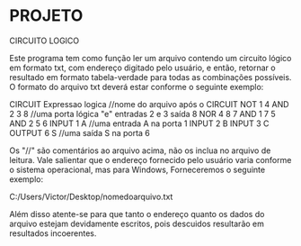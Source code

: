 # PROJETO
CIRCUITO LOGICO

  Este programa tem como função ler um arquivo contendo um circuito lógico em formato txt, com endereço digitado pelo usuário, e então, retornar o resultado em formato tabela-verdade para todas as combinações possíveis. O formato do arquivo txt deverá estar conforme o seguinte exemplo:
  
CIRCUIT Expressao logica //nome do arquivo após o CIRCUIT
NOT 1 4
AND 2 3 8 //uma porta lógica "e" entradas 2 e 3 saída 8
NOR 4 8 7
AND 1 7 5
AND 2 5 6
INPUT 1 A //uma entrada A na porta 1
INPUT 2 B
INPUT 3 C
OUTPUT 6 S //uma saída S na porta 6
  
  Os "//" são comentários ao arquivo acima, não os inclua no arquivo de leitura. Vale salientar que o endereço fornecido pelo usuário varia conforme o sistema operacional, mas para Windows, Forneceremos o seguinte exemplo:
  
  C:/Users/Victor/Desktop/nomedoarquivo.txt

  Além disso atente-se para que tanto o endereço quanto os dados do arquivo estejam devidamente escritos, pois descuidos resultarão em resultados incoerentes.
  
  
  
